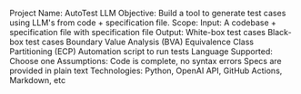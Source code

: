 Project Name: AutoTest LLM
Objective: Build a tool to generate test cases using LLM's from code + specification file.
Scope:
Input: A codebase + specification file with specification file
Output:
    White-box test cases
    Black-box test cases
    Boundary Value Analysis (BVA)
    Equivalence Class Partitioning (ECP)
    Automation script to run tests
Language Supported: Choose one
Assumptions:
    Code is complete, no syntax errors
    Specs are provided in plain text
Technologies: Python, OpenAI API, GitHub Actions, Markdown, etc
